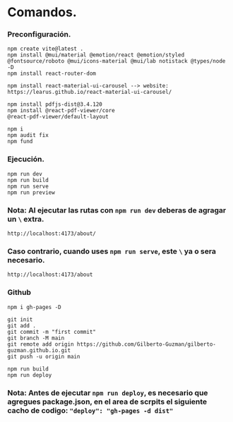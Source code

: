 # Comandos.

### Preconfiguración.

    npm create vite@latest .
    npm install @mui/material @emotion/react @emotion/styled @fontsource/roboto @mui/icons-material @mui/lab notistack @types/node -D
    npm install react-router-dom

    npm install react-material-ui-carousel --> website: https://learus.github.io/react-material-ui-carousel/

    npm install pdfjs-dist@3.4.120
    npm install @react-pdf-viewer/core
    @react-pdf-viewer/default-layout

    npm i
    npm audit fix
    npm fund
### Ejecución.

    npm run dev
    npm run build
    npm run serve
    npm run preview

### Nota: Al ejecutar las rutas con `npm run dev` deberas de agragar un `\` extra.

    http://localhost:4173/about/

### Caso contrario, cuando uses `npm run serve`, este `\` ya o sera necesario.

    http://localhost:4173/about

### Github

    npm i gh-pages -D

    git init
    git add .
    git commit -m "first commit"
    git branch -M main
    git remote add origin https://github.com/Gilberto-Guzman/gilberto-guzman.github.io.git
    git push -u origin main

    npm run build
    npm run deploy

### Nota: Antes de ejecutar `npm run deploy`, es necesario que agregues package.json, en el area de scrpits el siguiente cacho de codigo: `"deploy": "gh-pages -d dist"`
